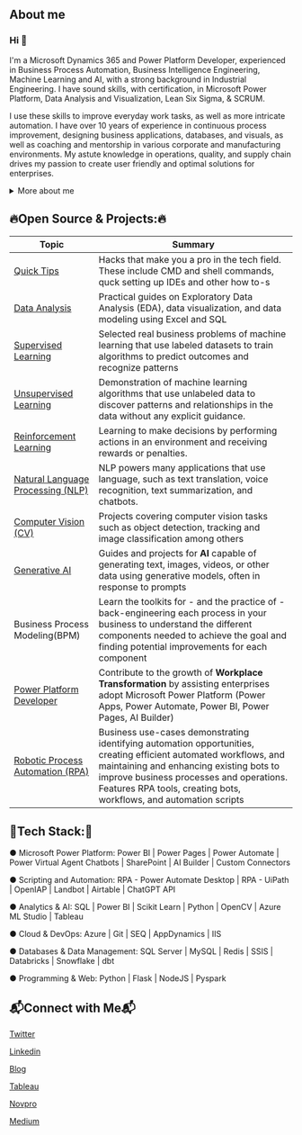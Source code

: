 ## About me

### Hi 👋

I'm a Microsoft Dynamics 365 and Power Platform Developer, experienced in Business Process Automation, Business Intelligence Engineering, Machine Learning and AI, with a strong background in Industrial Engineering. I have sound skills, with certification, in Microsoft Power Platform, Data Analysis and Visualization, Lean Six Sigma, & SCRUM. 

I use these skills to improve everyday work tasks, as well as more intricate automation. I have over 10 years of experience in continuous process improvement, designing business applications, databases, and visuals, as well as coaching and mentorship in various corporate and manufacturing environments. My astute knowledge in operations, quality, and supply chain drives my passion to create user friendly and optimal solutions for enterprises. 

<details>
<summary>More about me</summary> I'm a critical thinker, innovative and creative professional, who is determined to apply innovative solutions and problem-solving strategies to advance the world and enrich value addition to business.

I believe in continuous learning. Besides developing apps and dashboards in Power Platform, I'm also very resourceful in Digital/Industry 4.0 strategy. I have industry-leading expertise in digitization, Internet of Things (IoT), and Advanced Manufacturing. 

My ultimate career goal is to be a global leader in high-tech business strategy development, research and solution development in ethical Artificial Intelligence for human and business good. I desire to see automation and predictive capabilities improve performance and reduce mundane, repetitive tasks.
</details>

## 🔥Open Source & Projects:🔥

| Topic                                            | Summary                                                                            |
| ------------------------------------------------ | ---------------------------------------------------------------------------------- |
| [Quick Tips](https://github.com/EngNormie/Quick-Tips) | Hacks that make you a pro in the tech field. These include CMD and shell commands, quck setting up IDEs and other how to-s |
| [Data Analysis](https://github.com/EngNormie/Projects-Portfolio) | Practical guides on Exploratory Data Analysis (EDA), data visualization, and data modeling using Excel and SQL |
| [Supervised Learning](https://github.com/EngNormie/Projects-Portfolio) | Selected real business problems of machine learning that use labeled datasets to train algorithms to predict outcomes and recognize patterns  |
| [Unsupervised Learning](https://github.com/EngNormie/Projects-Portfolio) | Demonstration of machine learning algorithms that use unlabeled data to discover patterns and relationships in the data without any explicit guidance. |
| [Reinforcement Learning](https://github.com/EngNormie/Projects-Portfolio) | Learning to make decisions by performing actions in an environment and receiving rewards or penalties. |
| [Natural Language Processing (NLP)](https://github.com/EngNormie/Projects-Portfolio) | NLP powers many applications that use language, such as text translation, voice recognition, text summarization, and chatbots. |
| [Computer Vision (CV)](https://github.com/EngNormie/Projects-Portfolio) | Projects covering computer vision tasks such as object detection, tracking and image classification among others |
| [Generative AI](https://github.com/EngNormie/Projects-Portfolio) | Guides and projects for **AI** capable of generating text, images, videos, or other data using generative models, often in response to prompts |
| Business Process Modeling(BPM) | Learn the toolkits for - and the practice of - back-engineering each process in your business to understand the different components needed to achieve the goal and finding potential improvements for each component |
| [Power Platform Developer](https://github.com/EngNormie/Projects-Portfolio) | Contribute to the growth of **Workplace Transformation** by assisting enterprises adopt Microsoft Power Platform (Power Apps, Power Automate, Power BI, Power Pages, AI Builder) |
| [Robotic Process Automation (RPA)](https://github.com/EngNormie/Projects-Portfolio) | Business use-cases demonstrating identifying automation opportunities, creating efficient automated workflows, and maintaining and enhancing existing bots to improve business processes and operations. Features RPA tools, creating bots, workflows, and automation scripts |


## 🔭Tech Stack:🔭

● Microsoft Power Platform: Power BI | Power Pages | Power Automate | Power Virtual Agent Chatbots | SharePoint | AI Builder | Custom Connectors

● Scripting and Automation: RPA - Power Automate Desktop | RPA - UiPath | OpenIAP | Landbot | Airtable | ChatGPT API

● Analytics & AI: SQL | Power BI | Scikit Learn | Python | OpenCV | Azure ML Studio | Tableau

● Cloud & DevOps: Azure | Git | SEQ | AppDynamics | IIS

● Databases & Data Management: SQL Server | MySQL | Redis | SSIS | Databricks | Snowflake | dbt

● Programming & Web: Python | Flask | NodeJS | Pyspark


## 📬Connect with Me📬

[Twitter](https://twitter.com/Eng_Normie)

[Linkedin](https://www.linkedin.com/in/normangwangwava/)

[Blog](https://engnormie.wordpress.com/)

[Tableau](https://tableau.com/engnormie)

[Novpro](https://novpro.com/engnormie)

[Medium](https://medium.com/@engnormie)

